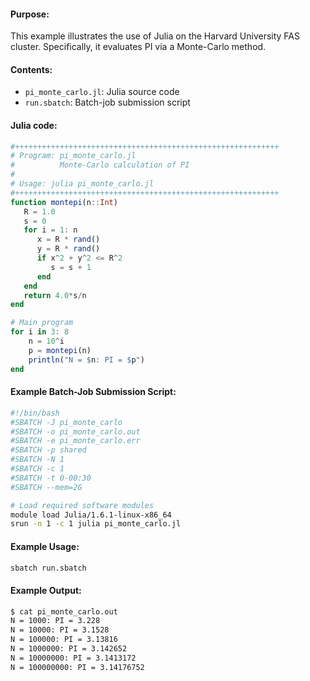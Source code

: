 #### Purpose:

This example illustrates the use of Julia on the Harvard University FAS cluster. Specifically, it evaluates PI via a Monte-Carlo method.


#### Contents:

* <code>pi\_monte\_carlo.jl</code>: Julia source code
* <code>run.sbatch</code>: Batch-job submission script

#### Julia code:

```julia
#+++++++++++++++++++++++++++++++++++++++++++++++++++++++++++
# Program: pi_monte_carlo.jl
#          Monte-Carlo calculation of PI
#
# Usage: julia pi_monte_carlo.jl
#+++++++++++++++++++++++++++++++++++++++++++++++++++++++++++
function montepi(n::Int)
   R = 1.0
   s = 0
   for i = 1: n
      x = R * rand()
      y = R * rand()
      if x^2 + y^2 <= R^2
         s = s + 1
      end
   end
   return 4.0*s/n
end

# Main program
for i in 3: 8
    n = 10^i
    p = montepi(n)
    println("N = $n: PI = $p")
end
```

#### Example Batch-Job Submission Script:

```bash
#!/bin/bash
#SBATCH -J pi_monte_carlo
#SBATCH -o pi_monte_carlo.out
#SBATCH -e pi_monte_carlo.err
#SBATCH -p shared
#SBATCH -N 1
#SBATCH -c 1
#SBATCH -t 0-00:30
#SBATCH --mem=2G

# Load required software modules
module load Julia/1.6.1-linux-x86_64
srun -n 1 -c 1 julia pi_monte_carlo.jl
```

#### Example Usage:

```bash
sbatch run.sbatch
```

#### Example Output:

```bash
$ cat pi_monte_carlo.out 
N = 1000: PI = 3.228
N = 10000: PI = 3.1528
N = 100000: PI = 3.13816
N = 1000000: PI = 3.142652
N = 10000000: PI = 3.1413172
N = 100000000: PI = 3.14176752
```

